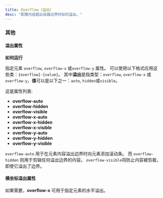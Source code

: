 ```yaml
---
title: Overflow（溢出）
desc: "配置内容超出容器边界时如何溢出。"
---
```


### 其他

#### 溢出属性

**如何运行**

指定元素 `overflow`, `overflow-x` 或`overflow-y` 属性。 可以使用以下格式应用这些类：`{overflow}-{value}`。 其中**溢出**是指类型：`overflow`, `overflow-x` 或`overflow-y`，**值**可以是以下之一：`auto`, `hidden`或`visible`。

这是属性列表:

* **overflow-auto**
* **overflow-hidden**
* **overflow-visible**
* **overflow-x-auto**
* **overflow-x-hidden**
* **overflow-x-visible**
* **overflow-y-auto**
* **overflow-y-hidden**
* **overflow-y-visible**

`overflow-auto` 用于在元素内容溢出边界时向元素添加滚动条。 而 `overflow-hidden` 则用于剪辑任何溢出边界的内容。 `overflow-visible`将防止内容被剪裁，即使它溢出了边界。

<masa-example file="Examples.styles_and_animations.overflow.Property"></masa-example>

#### 横坐标溢出属性

如果需要，**overflow-x** 可用于指定元素的水平溢出。

<masa-example file="Examples.styles_and_animations.overflow.XProperty"></masa-example>